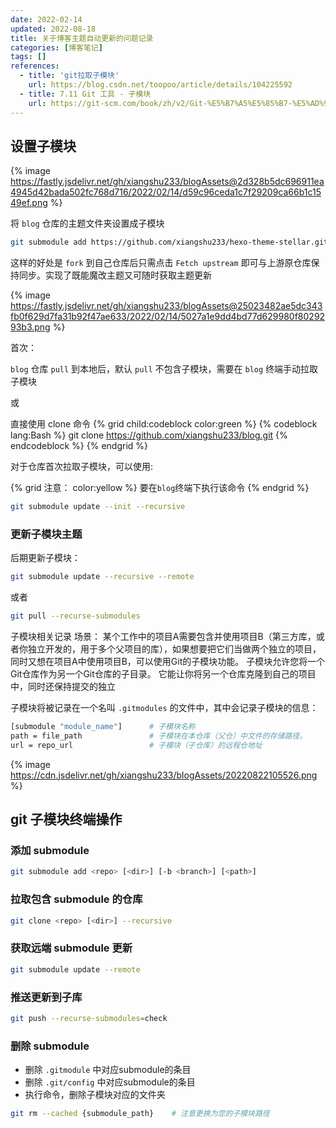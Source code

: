 ```yaml
---
date: 2022-02-14
updated: 2022-08-18
title: 关于博客主题自动更新的问题记录
categories: [博客笔记]
tags: []
references:
  - title: 'git拉取子模块'
    url: https://blog.csdn.net/toopoo/article/details/104225592
  - title: 7.11 Git 工具 - 子模块
    url: https://git-scm.com/book/zh/v2/Git-%E5%B7%A5%E5%85%B7-%E5%AD%90%E6%A8%A1%E5%9D%97
---
```


## 设置子模块

{% image https://fastly.jsdelivr.net/gh/xiangshu233/blogAssets@2d328b5dc696911ea4945d42bada502fc768d716/2022/02/14/d59c96ceda1c7f29209ca66b1c1549ef.png %}

将 `blog` 仓库的主题文件夹设置成子模块
```Bash
git submodule add https://github.com/xiangshu233/hexo-theme-stellar.git themes/stellar
```

这样的好处是 `fork` 到自己仓库后只需点击 `Fetch upstream` 即可与上游原仓库保持同步。实现了既能魔改主题又可随时获取主题更新



{% image https://fastly.jsdelivr.net/gh/xiangshu233/blogAssets@25023482ae5dc343fb0f629d7fa31b92f47ae633/2022/02/14/5027a1e9dd4bd77d629980f8029293b3.png %}

首次：

`blog` 仓库 `pull` 到本地后，默认 `pull` 不包含子模块，需要在 `blog` 终端手动拉取子模块

或

直接使用 clone 命令
{% grid child:codeblock color:green %}
{% codeblock lang:Bash %}
git clone https://github.com/xiangshu233/blog.git
{% endcodeblock %}
{% endgrid %}

对于仓库首次拉取子模块，可以使用:

{% grid 注意： color:yellow %}
要在`blog`终端下执行该命令
{% endgrid %}

```Bash
git submodule update --init --recursive
```
### 更新子模块主题
后期更新子模块：

```Bash
git submodule update --recursive --remote
```

 或者

```Bash
git pull --recurse-submodules
```

子模块相关记录
场景：
某个工作中的项目A需要包含并使用项目B（第三方库，或者你独立开发的，用于多个父项目的库），如果想要把它们当做两个独立的项目，同时又想在项目A中使用项目B，可以使用Git的子模块功能。 子模块允许您将一个Git仓库作为另一个Git仓库的子目录。 它能让你将另一个仓库克隆到自己的项目中，同时还保持提交的独立

子模块将被记录在一个名叫 `.gitmodules` 的文件中，其中会记录子模块的信息：

```Bash
[submodule "module_name"]      # 子模块名称
path = file_path               # 子模块在本仓库（父仓）中文件的存储路径。
url = repo_url                 # 子模块（子仓库）的远程仓地址
```
{% image https://cdn.jsdelivr.net/gh/xiangshu233/blogAssets/20220822105526.png %}

## git 子模块终端操作

### 添加 submodule
```Bash
git submodule add <repo> [<dir>] [-b <branch>] [<path>]
```
### 拉取包含 submodule 的仓库
```Bash
git clone <repo> [<dir>] --recursive
```
### 获取远端 submodule 更新
```Bash
git submodule update --remote
```
### 推送更新到子库
```Bash
git push --recurse-submodules=check
```
### 删除 submodule

- 删除 `.gitmodule` 中对应submodule的条目
- 删除 `.git/config` 中对应submodule的条目
- 执行命令，删除子模块对应的文件夹
```Bash
git rm --cached {submodule_path}    # 注意更换为您的子模块路径
```